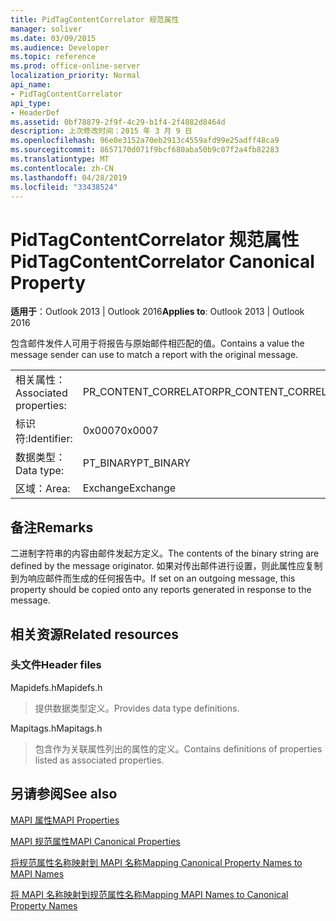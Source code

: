 ```yaml
---
title: PidTagContentCorrelator 规范属性
manager: soliver
ms.date: 03/09/2015
ms.audience: Developer
ms.topic: reference
ms.prod: office-online-server
localization_priority: Normal
api_name:
- PidTagContentCorrelator
api_type:
- HeaderDef
ms.assetid: 0bf78879-2f9f-4c29-b1f4-2f4882d8464d
description: 上次修改时间：2015 年 3 月 9 日
ms.openlocfilehash: 96e0e3152a70eb2913c4559afd99e25adff48ca9
ms.sourcegitcommit: 8657170d071f9bcf680aba50b9c07f2a4fb82283
ms.translationtype: MT
ms.contentlocale: zh-CN
ms.lasthandoff: 04/28/2019
ms.locfileid: "33438524"
---
```

# <a name="pidtagcontentcorrelator-canonical-property"></a><span data-ttu-id="975e0-103">PidTagContentCorrelator 规范属性</span><span class="sxs-lookup"><span data-stu-id="975e0-103">PidTagContentCorrelator Canonical Property</span></span>

  
  
<span data-ttu-id="975e0-104">**适用于**：Outlook 2013 | Outlook 2016</span><span class="sxs-lookup"><span data-stu-id="975e0-104">**Applies to**: Outlook 2013 | Outlook 2016</span></span> 
  
<span data-ttu-id="975e0-105">包含邮件发件人可用于将报告与原始邮件相匹配的值。</span><span class="sxs-lookup"><span data-stu-id="975e0-105">Contains a value the message sender can use to match a report with the original message.</span></span>
  
|||
|:-----|:-----|
|<span data-ttu-id="975e0-106">相关属性：</span><span class="sxs-lookup"><span data-stu-id="975e0-106">Associated properties:</span></span>  <br/> |<span data-ttu-id="975e0-107">PR_CONTENT_CORRELATOR</span><span class="sxs-lookup"><span data-stu-id="975e0-107">PR_CONTENT_CORRELATOR</span></span>  <br/> |
|<span data-ttu-id="975e0-108">标识符:</span><span class="sxs-lookup"><span data-stu-id="975e0-108">Identifier:</span></span>  <br/> |<span data-ttu-id="975e0-109">0x0007</span><span class="sxs-lookup"><span data-stu-id="975e0-109">0x0007</span></span>  <br/> |
|<span data-ttu-id="975e0-110">数据类型：</span><span class="sxs-lookup"><span data-stu-id="975e0-110">Data type:</span></span>  <br/> |<span data-ttu-id="975e0-111">PT_BINARY</span><span class="sxs-lookup"><span data-stu-id="975e0-111">PT_BINARY</span></span>  <br/> |
|<span data-ttu-id="975e0-112">区域：</span><span class="sxs-lookup"><span data-stu-id="975e0-112">Area:</span></span>  <br/> |<span data-ttu-id="975e0-113">Exchange</span><span class="sxs-lookup"><span data-stu-id="975e0-113">Exchange</span></span>  <br/> |
   
## <a name="remarks"></a><span data-ttu-id="975e0-114">备注</span><span class="sxs-lookup"><span data-stu-id="975e0-114">Remarks</span></span>

<span data-ttu-id="975e0-115">二进制字符串的内容由邮件发起方定义。</span><span class="sxs-lookup"><span data-stu-id="975e0-115">The contents of the binary string are defined by the message originator.</span></span> <span data-ttu-id="975e0-116">如果对传出邮件进行设置，则此属性应复制到为响应邮件而生成的任何报告中。</span><span class="sxs-lookup"><span data-stu-id="975e0-116">If set on an outgoing message, this property should be copied onto any reports generated in response to the message.</span></span>
  
## <a name="related-resources"></a><span data-ttu-id="975e0-117">相关资源</span><span class="sxs-lookup"><span data-stu-id="975e0-117">Related resources</span></span>

### <a name="header-files"></a><span data-ttu-id="975e0-118">头文件</span><span class="sxs-lookup"><span data-stu-id="975e0-118">Header files</span></span>

<span data-ttu-id="975e0-119">Mapidefs.h</span><span class="sxs-lookup"><span data-stu-id="975e0-119">Mapidefs.h</span></span>
  
> <span data-ttu-id="975e0-120">提供数据类型定义。</span><span class="sxs-lookup"><span data-stu-id="975e0-120">Provides data type definitions.</span></span>
    
<span data-ttu-id="975e0-121">Mapitags.h</span><span class="sxs-lookup"><span data-stu-id="975e0-121">Mapitags.h</span></span>
  
> <span data-ttu-id="975e0-122">包含作为关联属性列出的属性的定义。</span><span class="sxs-lookup"><span data-stu-id="975e0-122">Contains definitions of properties listed as associated properties.</span></span>
    
## <a name="see-also"></a><span data-ttu-id="975e0-123">另请参阅</span><span class="sxs-lookup"><span data-stu-id="975e0-123">See also</span></span>



[<span data-ttu-id="975e0-124">MAPI 属性</span><span class="sxs-lookup"><span data-stu-id="975e0-124">MAPI Properties</span></span>](mapi-properties.md)
  
[<span data-ttu-id="975e0-125">MAPI 规范属性</span><span class="sxs-lookup"><span data-stu-id="975e0-125">MAPI Canonical Properties</span></span>](mapi-canonical-properties.md)
  
[<span data-ttu-id="975e0-126">将规范属性名称映射到 MAPI 名称</span><span class="sxs-lookup"><span data-stu-id="975e0-126">Mapping Canonical Property Names to MAPI Names</span></span>](mapping-canonical-property-names-to-mapi-names.md)
  
[<span data-ttu-id="975e0-127">将 MAPI 名称映射到规范属性名称</span><span class="sxs-lookup"><span data-stu-id="975e0-127">Mapping MAPI Names to Canonical Property Names</span></span>](mapping-mapi-names-to-canonical-property-names.md)

